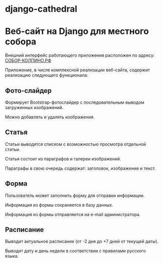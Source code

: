 # django-cathedral

<h1>Веб-сайт на Django для местного собора</h1>
<p>Внешний интерфейс работающего приложения расположен по адресу: <a href="СОБОР-КОЛПИНО.РФ">СОБОР-КОЛПИНО.РФ</a></p>
<p>Приложение, в числе комплексной реализации веб-сайта, содержит реализацию следующего функционала:</p>

<h2>Фото-слайдер</h2>
<p>Формирует Bootstrap-фотослайдер с последовательным выводом загруженных изображений.</p>
<p>Можно добавлять и удалять изображения.</p>

<h2>Статья</h2>
<p>Статьи выводятся списком с возможностью просмотра отдельной статьи.</p>
<p>Статья состоит из параграфов и галереи изображений.</p>
<p>Параграфы в свою очередь содержат: заголовок, изображение и текст.</p>

<h2>Форма</h2>
<p>Пользователь может заполнить форму для отправки информации.</p>
<p>Информация из формы сохраняется в базу данных.</p>
<p>Информация из формы отправляется на e-mail администратора.</p>
  
<h2>Расписание</h2>
<p>Выводит актуальное расписание (от -2 дня до +7 дней от текущей даты).</p>
<p>Выводит дату и день недели в соответствии с правилами русского языка.</p>
